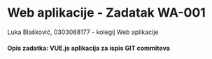 # Web aplikacije - Zadatak WA-001

 Luka Blašković, 0303088177 - kolegij Web aplikacije
#### Opis zadatka: VUE.js aplikacija za ispis GIT commiteva
